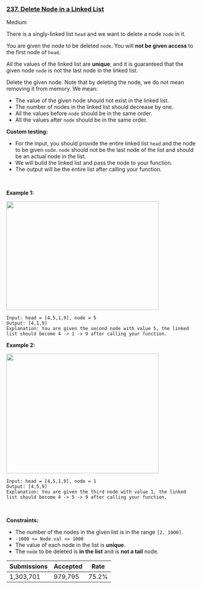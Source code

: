 ### [237. Delete Node in a Linked List](https://leetcode.com/problems/delete-node-in-a-linked-list/)

Medium

There is a singly-linked list `` head `` and we want to delete a node `` node `` in it.

You are given the node to be deleted `` node ``. You will __not be given access__ to the first node of `` head ``.

All the values of the linked list are __unique__, and it is guaranteed that the given node `` node `` is not the last node in the linked list.

Delete the given node. Note that by deleting the node, we do not mean removing it from memory. We mean:

*   The value of the given node should not exist in the linked list.
*   The number of nodes in the linked list should decrease by one.
*   All the values before `` node `` should be in the same order.
*   All the values after `` node `` should be in the same order.

__Custom testing:__

*   For the input, you should provide the entire linked list `` head `` and the node to be given `` node ``. `` node `` should not be the last node of the list and should be an actual node in the list.
*   We will build the linked list and pass the node to your function.
*   The output will be the entire list after calling your function.

 

<strong class="example">Example 1:</strong>

<img alt="" src="https://assets.leetcode.com/uploads/2020/09/01/node1.jpg" style="width: 400px; height: 286px;"/>

```
Input: head = [4,5,1,9], node = 5
Output: [4,1,9]
Explanation: You are given the second node with value 5, the linked list should become 4 -> 1 -> 9 after calling your function.
```

<strong class="example">Example 2:</strong>

<img alt="" src="https://assets.leetcode.com/uploads/2020/09/01/node2.jpg" style="width: 400px; height: 315px;"/>

```
Input: head = [4,5,1,9], node = 1
Output: [4,5,9]
Explanation: You are given the third node with value 1, the linked list should become 4 -> 5 -> 9 after calling your function.
```

 

__Constraints:__

*   The number of the nodes in the given list is in the range `` [2, 1000] ``.
*   `` -1000 <= Node.val <= 1000 ``
*   The value of each node in the list is __unique__.
*   The `` node `` to be deleted is __in the list__ and is __not a tail__ node.

| Submissions    | Accepted     | Rate   |
| -------------- | ------------ | ------ |
| 1,303,701 | 979,795 | 75.2% |